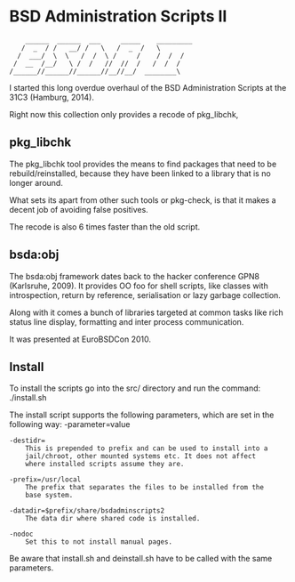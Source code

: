 BSD Administration Scripts II
=============================

	    ______  ______  ___     _____    _________
	   /  _  / /   __/ /   \   /  _  /   \
	  /  ___/  \  \   /  /  \ /     /    /  /  /
	 /  __  /__/   \ /  /   //  //  /   /  /  /
	/______//______//______//__//__/  ________\


I started this long overdue overhaul of the BSD Administration Scripts
at the 31C3 (Hamburg, 2014).

Right now this collection only provides a recode of pkg_libchk,

pkg_libchk
----------

The pkg_libchk tool provides the means to find packages that need to be
rebuild/reinstalled, because they have been linked to a library that
is no longer around.

What sets its apart from other such tools or pkg-check, is that it makes
a decent job of avoiding false positives.

The recode is also 6 times faster than the old script.

bsda:obj
--------

The bsda:obj framework dates back to the hacker conference GPN8 
(Karlsruhe, 2009). It provides OO foo for shell scripts, like classes with
introspection, return by reference, serialisation or lazy garbage collection.

Along with it comes a bunch of libraries targeted at common tasks like
rich status line display, formatting and inter process communication.

It was presented at EuroBSDCon 2010.

Install
-------

To install the scripts go into the src/ directory and run the command:
	./install.sh

The install script supports the following parameters, which are set in the
following way: -parameter=value

	-destidr=
		This is prepended to prefix and can be used to install into a
		jail/chroot, other mounted systems etc. It does not affect
		where installed scripts assume they are.

	-prefix=/usr/local
		The prefix that separates the files to be installed from the
		base system.

	-datadir=$prefix/share/bsdadminscripts2
		The data dir where shared code is installed.

	-nodoc
		Set this to not install manual pages.

Be aware that install.sh and deinstall.sh have to be called with the same
parameters.
